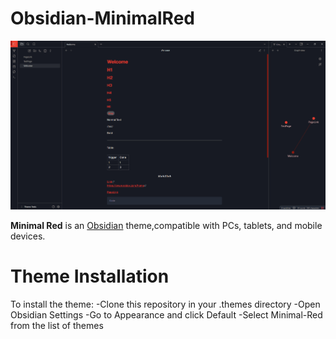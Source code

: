 # Obsidian-MinimalRed

![alt text](cover.png)

**Minimal Red** is an [Obsidian](https://obsidian.md/) theme,compatible with PCs, tablets, and mobile devices.

# Theme Installation
To install the theme:
  -Clone this repository in your .themes directory
  -Open Obsidian Settings
  -Go to Appearance and click Default
  -Select Minimal-Red from the list of themes
